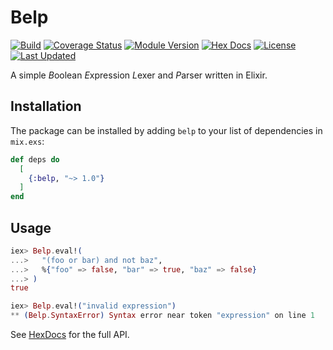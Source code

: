# Belp

[![Build](https://github.com/tlux/belp/actions/workflows/elixir.yml/badge.svg)](https://github.com/tlux/belp/actions/workflows/elixir.yml)
[![Coverage Status](https://coveralls.io/repos/github/tlux/belp/badge.svg?branch=main)](https://coveralls.io/github/tlux/belp?branch=main)
[![Module Version](https://img.shields.io/hexpm/v/belp.svg)](https://hex.pm/packages/belp)
[![Hex Docs](https://img.shields.io/badge/hex-docs-lightgreen.svg)](https://hexdocs.pm/belp/)
[![License](https://img.shields.io/hexpm/l/belp.svg)](https://github.com/tlux/belp/blob/main/LICENSE.md)
[![Last Updated](https://img.shields.io/github/last-commit/tlux/belp.svg)](https://github.com/tlux/belp/commits/main)

A simple *B*oolean *E*xpression *L*exer and *P*arser written in Elixir.

## Installation

The package can be installed by adding `belp` to your list of dependencies in
`mix.exs`:

```elixir
def deps do
  [
    {:belp, "~> 1.0"}
  ]
end
```

## Usage

```elixir
iex> Belp.eval!(
...>   "(foo or bar) and not baz",
...>   %{"foo" => false, "bar" => true, "baz" => false}
...> )
true
```

```elixir
iex> Belp.eval!("invalid expression")
** (Belp.SyntaxError) Syntax error near token "expression" on line 1
```

See [HexDocs](https://hexdocs.pm/belp) for the full API.
